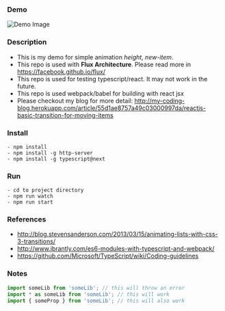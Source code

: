 ### Demo

![Demo Image](https://nq37jw-bn1305.files.1drv.com/y3mW3vJ845Nqc7r9Ewndxjobplaniz0AGlmijPwwnV379WadkltI3e-6veH6uN_tjQ4r1u_wke6vvPgvQxuqoZmv4XJpXmHQ8g3nLGQhWwhDvm-FH8egvjIY-Y3MwpguRHsag-tWjpGeQegJzIdtm3Q2KCj3ZomGQvl04SwISpE3Bc/react-drag-drop.gif?psid=1)

### Description

- This is my demo for simple animation *height, new-item*.
- This repo is used with **Flux Architecture**. Please read more in https://facebook.github.io/flux/
- This repo is used for testing typescript/react. It may not work in the future.
- This repo is used webpack/babel for building with react jsx
- Please checkout my blog for more detail: http://my-coding-blog.herokuapp.com/article/55d1ae8757a49c03000997da/reactjs-basic-transition-for-moving-items

### Install

```
- npm install
- npm install -g http-server
- npm install -g typescript@next
```

### Run

```
- cd to project directory
- npm run watch
- npm run start
```

### References
- http://blog.stevensanderson.com/2013/03/15/animating-lists-with-css-3-transitions/
- http://www.jbrantly.com/es6-modules-with-typescript-and-webpack/
- https://github.com/Microsoft/TypeScript/wiki/Coding-guidelines

### Notes

``` js
import someLib from 'someLib'; // this will throw an error  
import * as someLib from 'someLib'; // this will work  
import { someProp } from 'someLib'; // this will also work  

```
